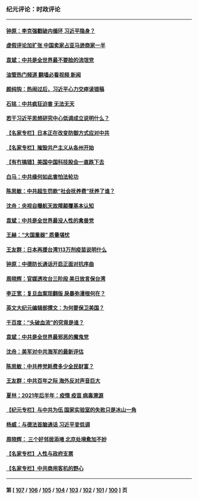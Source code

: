 ### 纪元评论：时政评论
---
#### [钟原：李克强戳破内循环 习近平隐身？](../../pages/nsc1025/n13079400.md?07100330) 
#### [虚假评论加扩张 中国卖家占亚马逊商家一半](../../pages/nsc1025/n13078821.md?07100330) 
#### [袁斌：中共是全世界最不要脸的流氓党](../../pages/nsc1025/n13078020.md?07100330) 
#### [油管热门频道 翻墙必看视频 新闻](ok?07100330)
#### [颜纯钩：热闹过后，习近平心力交瘁读错稿](../../pages/nsc1025/n13077126.md?07100330) 
#### [石铭：中共疯狂迫害 无法无天](../../pages/nsc1025/n13077078.md?07100330) 
#### [若干习近平思想研究中心低调成立说明什么？](../../pages/nsc1025/n13077027.md?07100330) 
#### [【名家专栏】日本正在改变防御方式应对中共](../../pages/nsc1025/n13075052.md?07100330) 
#### [【名家专栏】摧毁共产主义从各州开始](../../pages/nsc1025/n13076376.md?07100330) 
#### [【有冇搞错】美国中国科技股会一直跌下去](../../pages/nsc1025/n13075674.md?07100330) 
#### [白马：中共缘何如此害怕法轮功](../../pages/nsc1025/n13075978.md?07100330) 
#### [陈思敏：中共超生罚款“社会抚养费”抚养了谁？](../../pages/nsc1025/n13075816.md?07100330) 
#### [沈舟：央视自曝航天故障颠覆基本认知](../../pages/nsc1025/n13075064.md?07100330) 
#### [袁斌：中共是全世界最没人性的禽兽党](../../pages/nsc1025/n13075146.md?07100330) 
#### [王赫：“大国重器” 质量堪忧](../../pages/nsc1025/n13074872.md?07100330) 
#### [王友群：日本再援台湾113万剂疫苗说明什么](../../pages/nsc1025/n13074752.md?07100330) 
#### [钟原：中德防长通话开启正面对抗序曲](../../pages/nsc1025/n13074629.md?07100330) 
#### [周晓辉：官媒透攻台三阶段 美日放言保台湾](../../pages/nsc1025/n13074486.md?07100330) 
#### [李正宽：复旦血案现翻版 戾暴弥漫根何在？](../../pages/nsc1025/n13074500.md?07100330) 
#### [英文大纪元编辑部撰文：为何要保卫美国？](../../pages/nsc1025/n13073902.md?07100330) 
#### [千百度：“头破血流”的究竟是谁？](../../pages/nsc1025/n13073349.md?07100330) 
#### [袁斌：中共是全世界最邪恶的魔鬼党](../../pages/nsc1025/n13073304.md?07100330) 
#### [沈舟：美军对中共海军的最新评估](../../pages/nsc1025/n13072665.md?07100330) 
#### [陈思敏：中共养党耗费多少全民财富？](../../pages/nsc1025/n13072257.md?07100330) 
#### [王友群：中共百年之际 海外反对声音巨大](../../pages/nsc1025/n13072301.md?07100330) 
#### [夏林：2021年后半年：疫情 疫苗 病毒溯源](../../pages/nsc1025/n13072504.md?07100330) 
#### [【纪元专栏】与中共为伍 国家实验室的失败只是冰山一角](../../pages/nsc1025/n13072452.md?07100330) 
#### [杨威：与德法首脑通话 习近平变低调](../../pages/nsc1025/n13072161.md?07100330) 
#### [周晓辉：  三个好邻居添堵  北京处境愈加不妙](../../pages/nsc1025/n13072423.md?07100330) 
#### [【名家专栏】人性与政府支票](../../pages/nsc1025/n13071618.md?07100330) 
#### [【名家专栏】中共商用客机的野心](../../pages/nsc1025/n13071673.md?07100330) 

---
#### 第 [ [107](./107.md?07100330) / [106](./106.md?07100330) / [105](./105.md?07100330) / [104](./104.md?07100330) / [103](./103.md?07100330) / [102](./102.md?07100330) / [101](./101.md?07100330) / [100](./100.md?07100330) ] 页

